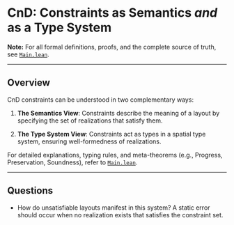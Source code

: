 # CnD: Constraints as Semantics *and* as a Type System

**Note:** For all formal definitions, proofs, and the complete source of truth, see [`Main.lean`](./Main.lean).

---

## Overview

CnD constraints can be understood in two complementary ways:

1. **The Semantics View**: Constraints describe the meaning of a layout by specifying the set of realizations that satisfy them.

2. **The Type System View**: Constraints act as types in a spatial type system, ensuring well-formedness of realizations.

For detailed explanations, typing rules, and meta-theorems (e.g., Progress, Preservation, Soundness), refer to [`Main.lean`](./Main.lean).

---

## Questions

- How do unsatisfiable layouts manifest in this system? A static error should occur when no realization exists that satisfies the constraint set.